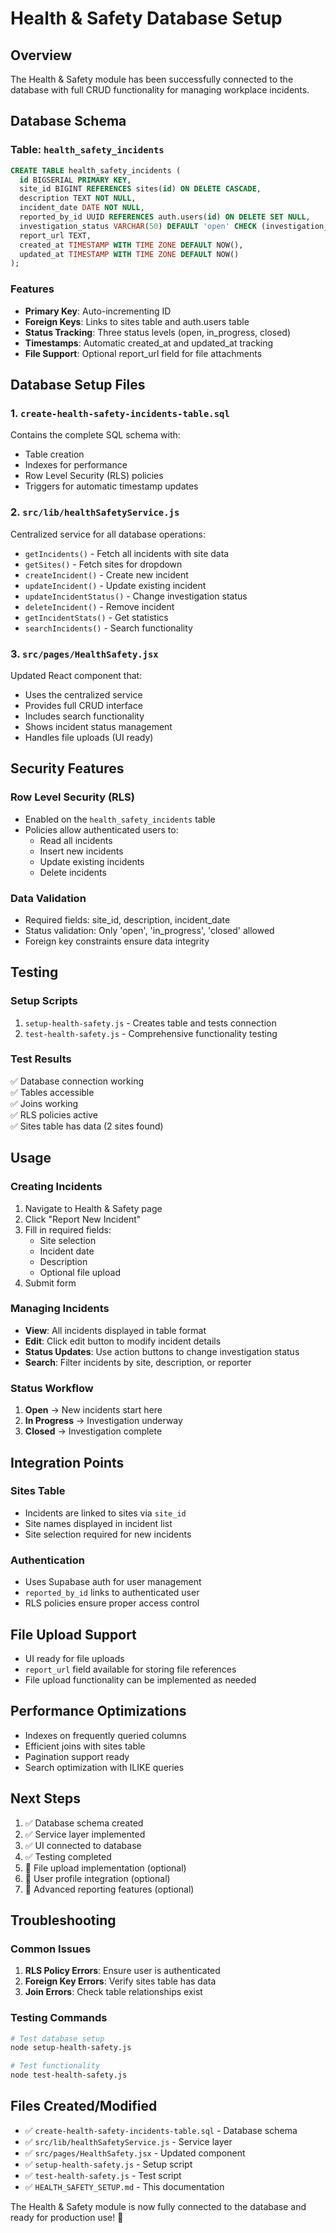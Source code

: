 # Health & Safety Database Setup

## Overview
The Health & Safety module has been successfully connected to the database with full CRUD functionality for managing workplace incidents.

## Database Schema

### Table: `health_safety_incidents`
```sql
CREATE TABLE health_safety_incidents (
  id BIGSERIAL PRIMARY KEY,
  site_id BIGINT REFERENCES sites(id) ON DELETE CASCADE,
  description TEXT NOT NULL,
  incident_date DATE NOT NULL,
  reported_by_id UUID REFERENCES auth.users(id) ON DELETE SET NULL,
  investigation_status VARCHAR(50) DEFAULT 'open' CHECK (investigation_status IN ('open', 'in_progress', 'closed')),
  report_url TEXT,
  created_at TIMESTAMP WITH TIME ZONE DEFAULT NOW(),
  updated_at TIMESTAMP WITH TIME ZONE DEFAULT NOW()
);
```

### Features
- **Primary Key**: Auto-incrementing ID
- **Foreign Keys**: Links to sites table and auth.users table
- **Status Tracking**: Three status levels (open, in_progress, closed)
- **Timestamps**: Automatic created_at and updated_at tracking
- **File Support**: Optional report_url field for file attachments

## Database Setup Files

### 1. `create-health-safety-incidents-table.sql`
Contains the complete SQL schema with:
- Table creation
- Indexes for performance
- Row Level Security (RLS) policies
- Triggers for automatic timestamp updates

### 2. `src/lib/healthSafetyService.js`
Centralized service for all database operations:
- `getIncidents()` - Fetch all incidents with site data
- `getSites()` - Fetch sites for dropdown
- `createIncident()` - Create new incident
- `updateIncident()` - Update existing incident
- `updateIncidentStatus()` - Change investigation status
- `deleteIncident()` - Remove incident
- `getIncidentStats()` - Get statistics
- `searchIncidents()` - Search functionality

### 3. `src/pages/HealthSafety.jsx`
Updated React component that:
- Uses the centralized service
- Provides full CRUD interface
- Includes search functionality
- Shows incident status management
- Handles file uploads (UI ready)

## Security Features

### Row Level Security (RLS)
- Enabled on the `health_safety_incidents` table
- Policies allow authenticated users to:
  - Read all incidents
  - Insert new incidents
  - Update existing incidents
  - Delete incidents

### Data Validation
- Required fields: site_id, description, incident_date
- Status validation: Only 'open', 'in_progress', 'closed' allowed
- Foreign key constraints ensure data integrity

## Testing

### Setup Scripts
1. `setup-health-safety.js` - Creates table and tests connection
2. `test-health-safety.js` - Comprehensive functionality testing

### Test Results
✅ Database connection working  
✅ Tables accessible  
✅ Joins working  
✅ RLS policies active  
✅ Sites table has data (2 sites found)  

## Usage

### Creating Incidents
1. Navigate to Health & Safety page
2. Click "Report New Incident"
3. Fill in required fields:
   - Site selection
   - Incident date
   - Description
   - Optional file upload
4. Submit form

### Managing Incidents
- **View**: All incidents displayed in table format
- **Edit**: Click edit button to modify incident details
- **Status Updates**: Use action buttons to change investigation status
- **Search**: Filter incidents by site, description, or reporter

### Status Workflow
1. **Open** → New incidents start here
2. **In Progress** → Investigation underway
3. **Closed** → Investigation complete

## Integration Points

### Sites Table
- Incidents are linked to sites via `site_id`
- Site names displayed in incident list
- Site selection required for new incidents

### Authentication
- Uses Supabase auth for user management
- `reported_by_id` links to authenticated user
- RLS policies ensure proper access control

## File Upload Support
- UI ready for file uploads
- `report_url` field available for storing file references
- File upload functionality can be implemented as needed

## Performance Optimizations
- Indexes on frequently queried columns
- Efficient joins with sites table
- Pagination support ready
- Search optimization with ILIKE queries

## Next Steps
1. ✅ Database schema created
2. ✅ Service layer implemented
3. ✅ UI connected to database
4. ✅ Testing completed
5. 🔄 File upload implementation (optional)
6. 🔄 User profile integration (optional)
7. 🔄 Advanced reporting features (optional)

## Troubleshooting

### Common Issues
1. **RLS Policy Errors**: Ensure user is authenticated
2. **Foreign Key Errors**: Verify sites table has data
3. **Join Errors**: Check table relationships exist

### Testing Commands
```bash
# Test database setup
node setup-health-safety.js

# Test functionality
node test-health-safety.js
```

## Files Created/Modified
- ✅ `create-health-safety-incidents-table.sql` - Database schema
- ✅ `src/lib/healthSafetyService.js` - Service layer
- ✅ `src/pages/HealthSafety.jsx` - Updated component
- ✅ `setup-health-safety.js` - Setup script
- ✅ `test-health-safety.js` - Test script
- ✅ `HEALTH_SAFETY_SETUP.md` - This documentation

The Health & Safety module is now fully connected to the database and ready for production use! 🎉 